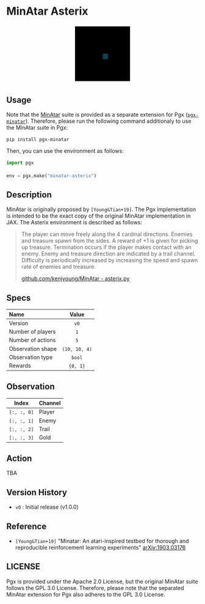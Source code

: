 # MinAtar Asterix

<p align="center">
<img src="https://raw.githubusercontent.com/sotetsuk/pgx/main/docs/assets/minatar-asterix.gif" width="30%">
</p>


## Usage

Note that the [MinAtar](https://github.com/kenjyoung/MinAtar) suite is provided as a separate extension for Pgx ([`pgx-minatar`](https://github.com/sotetsuk/pgx-minatar)). Therefore, please run the following command additionaly to use the MinAtar suite in Pgx:

```
pip install pgx-minatar
```

Then, you can use the environment as follows:

```py
import pgx

env = pgx.make("minatar-asterix")
```

## Description

MinAtar is originally proposed by `[Young&Tian+19]`. 
The Pgx implementation is intended to be the exact copy of the original MinAtar implementation in JAX. The Asterix environment is described as follows:

> The player can move freely along the 4 cardinal directions. Enemies and treasure spawn from the sides. A reward of
+1 is given for picking up treasure. Termination occurs if the player makes contact with an enemy. Enemy and
treasure direction are indicated by a trail channel. Difficulty is periodically increased by increasing the speed
and spawn rate of enemies and treasure. 
>
> [github.com/kenjyoung/MinAtar - asterix.py](https://github.com/kenjyoung/MinAtar/blob/master/minatar/environments/asterix.py)

## Specs

| Name | Value |
|:---|:----:|
| Version | `v0` |
| Number of players | `1` |
| Number of actions | `5` |
| Observation shape | `(10, 10, 4)` |
| Observation type | `bool` |
| Rewards | `{0, 1}` |

## Observation

| Index | Channel |
|:---:|:----|
| `[:, :, 0]` | Player |
| `[:, :, 1]` | Enemy |
| `[:, :, 2]` | Trail |
| `[:, :, 3]` | Gold |

## Action

TBA

## Version History

- `v0` : Initial release (v1.0.0)

## Reference

- `[Young&Tian+19]` "Minatar: An atari-inspired testbed for thorough and reproducible reinforcement learning experiments" [arXiv:1903.03176](https://arxiv.org/abs/1903.03176)


## LICENSE

Pgx is provided under the Apache 2.0 License, but the original MinAtar suite follows the GPL 3.0 License. Therefore, please note that the separated MinAtar extension for Pgx also adheres to the GPL 3.0 License.